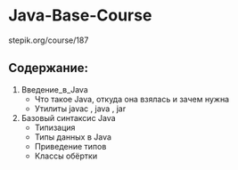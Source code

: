 # Java-Base-Course
stepik.org/course/187

## Содержание:
1. Введение_в_Java
    + Что такое Java, откуда она взялась и зачем нужна
    + Утилиты javac , java , jar
2. Базовый синтаксис Java
    + Типизация
    + Типы данных в Java
    + Приведение типов
    + Классы обёртки

